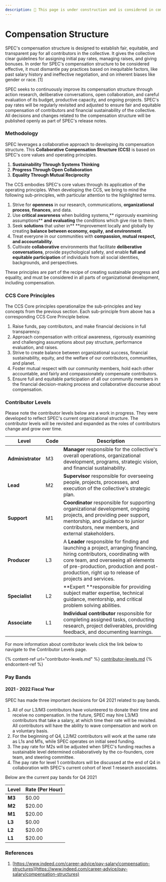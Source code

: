 ```yaml
---
description: 🚧 This page is under construction and is considered in complete 🚧
---
```


# Compensation Structure

SPEC's compensation structure is designed to establish fair, equitable, and transparent pay for all contributors in the collective. It gives the collective clear guidelines for assigning initial pay rates, managing raises, and giving bonuses. In order for SPEC's compensation structure to be considered effective, it must dismantle pay practices based on inequitable factors, like past salary history and ineffective negotiation, and on inherent biases like gender or race. \[1]

SPEC seeks to continuously improve its compensation structure through action research, deliberative conversations, open collaboration, and careful evaluation of its budget, productive capacity, and ongoing projects. SPEC's pay rates will be regularly revisited and adjusted to ensure fair and equitable compensation of contributors and financial sustainability of the collective. All decisions and changes related to the compensation structure will be published openly as part of SPEC's release notes.

### Methodology

SPEC leverages a collaborative approach to developing its compensation structure. This **Collaborative Compensation Structure (CCS)** is based on SPEC's core values and operating principles.

1. **Sustainability Through Systems Thinking**
2. **Progress Through Open Collaboration**
3. **Equality Through Mutual Reciprocity**

The CCS embodies SPEC's core values through its application of the operating principles. When developing the CCS, we bring to mind the following sub-principles, with particular attention to the highlighted terms. 

1. Strive for **openness** in our research, communications, **organizational process**, **finances**, and data.
2. Use **critical awareness** when building systems,** rigorously examining assumptions** **and evaluating** the conditions which give rise to them.
3. Seek **solutions** that usher in** **improvement locally and globally by creating **balance between economy, equity**, **and environment**.
4. Treat everyone in our communities with **compassion, mutual respect, and accountability**.
5. Cultivate **collaborative** environments that facilitate **deliberative conversations**, provide psychological safety, and enable **full and equitable participation** of individuals from all social identities, backgrounds, and perspectives.

These principles are part of the recipe of creating sustainable progress and equality, and must be considered in all parts of organizational development, including compensation.

### CCS Core Principles

The CCS Core principles operationalize the sub-principles and key concepts from the previous section. Each sub-principle from above has a corresponding CCS Core Principle below.

1. Raise funds, pay contributors, and make financial decisions in full transparency.
2. Approach compensation with critical awareness, rigorously examining and challenging assumptions about pay structure, performance evaluation, and raises.
3. Strive to create balance between organizational success, financial sustainability, equity, and the welfare of our contributors, communities, and planet.
4. Foster mutual respect with our community members, hold each other  accountable, and fairly and compassionately compensate contributors.
5. Ensure full and equitable participation of all our community members in the financial decision-making process and collaborative discourse about compensation.

### Contributor Levels

Please note the contributor levels below are a work in progress. They were developed to reflect SPEC's current organizational structure. The contributor levels will be revisited and expanded as the roles of contributors change and grow over time.

| Level              | Code | Description                                                                                                                                                                                                                                                       |
| ------------------ | ---- | ----------------------------------------------------------------------------------------------------------------------------------------------------------------------------------------------------------------------------------------------------------------- |
| **Administrator**  | M3   | **Manager** responsible for the collective's overall operations, organizational development, programs, strategic vision, and financial sustainability.                                                                                                            |
| **Lead**           | M2   | **Supervisor** responsible for overseeing people, projects, processes, and execution of the collective's strategic plan.                                                                                                                                          |
| **Support**        | M1   | **Coordinator** responsible for supporting organizational development, ongoing projects, and providing peer support, mentorship, and guidance to junior contributors, new members, and external stakeholders.                                                     |
| **Producer**       | L3   | A **Leader** responsible for finding and launching a project, arranging financing, hiring contributors, coordinating with core team, and overseeing all elements of pre-production, production and post-production, right up to release of projects and services. |
| **Specialist**     | L2   | **Expert **responsible for providing subject matter expertise, technical guidance, mentorship, and critical problem solving abilities.                                                                                                                            |
| **Associate**      | L1   | **Individual contributor** responsible for completing assigned tasks, conducting research, project deliverables, providing feedback, and documenting learnings.                                                                                                   |

For more information about contributor levels click the link below to navigate to the Contributor Levels page.

{% content-ref url="contributor-levels.md" %}
[contributor-levels.md](contributor-levels.md)
{% endcontent-ref %}

### Pay Bands

#### 2021 - 2022 Fiscal Year

SPEC has made three important decisions for Q4 2021 related to pay bands.

1. All of our L3/M3 contributors have volunteered to donate their time and receive no compensation. In the future, SPEC may hire L3/M3 contributors that take a salary, at which time their rate will be revisited. All contributors will have the ability to wave compensation and work on a voluntary basis.
2. For the beginning of Q4, L2/M2 contributors will work at the same rate as L1s and M1s, while SPEC operates on initial seed funding.
3. The pay rate for M2s will be adjusted when SPEC's funding reaches a sustainable level determined collaboratively by the co-founders, core team, and steering committee.
4. The pay rate for level 1 contributors will be discussed at the end of Q4 in collaboration with SPEC's current cohort of level 1 research associates.

Below are the current pay bands for Q4 2021

| Level  | Rate (Per Hour) |
| ------ | --------------- |
| **M3** | $0.00           |
| **M2** | $20.00          |
| **M1** | $20.00          |
| **L3** | $0.00           |
| **L2** | $20.00          |
| **L1** | $20.00          |

### References

1. [https://www.indeed.com/career-advice/pay-salary/compensation-structures](https://www.indeed.com/career-advice/pay-salary/compensation-structures)

